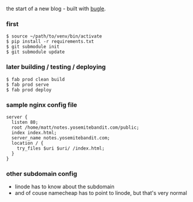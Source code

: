 the start of a new blog - built with [bugle](https://github.com/yosemitebandit/bugle).


### first

    $ source ~/path/to/venv/bin/activate
    $ pip install -r requirements.txt
    $ git submodule init
    $ git submodule update


### later building / testing / deploying

    $ fab prod clean build
    $ fab prod serve
    $ fab prod deploy


### sample nginx config file

```nginx
server {
  listen 80;
  root /home/matt/notes.yosemitebandit.com/public;
  index index.html;
  server_name notes.yosemitebandit.com;
  location / {
    try_files $uri $uri/ /index.html;
  }
}
```

### other subdomain config

* linode has to know about the subdomain
* and of couse namecheap has to point to linode, but that's very normal
